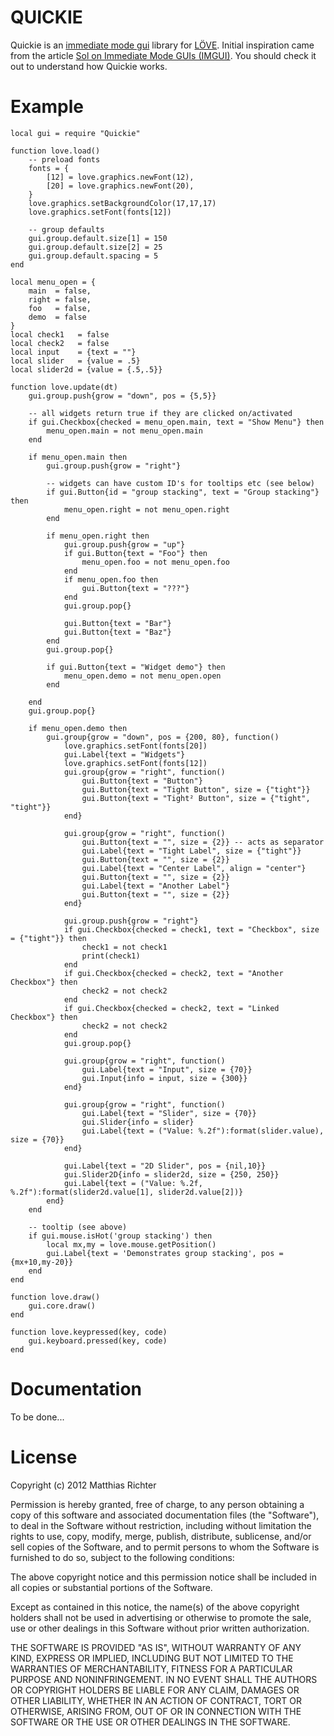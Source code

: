 # QUICKIE

Quickie is an [immediate mode gui][IMGUI] library for [L&Ouml;VE][LOVE]. Initial inspiration came from the article [Sol on Immediate Mode GUIs (IMGUI)][Sol]. You should check it out to understand how Quickie works.


# Example

	local gui = require "Quickie"

	function love.load()
		-- preload fonts
		fonts = {
			[12] = love.graphics.newFont(12),
			[20] = love.graphics.newFont(20),
		}
		love.graphics.setBackgroundColor(17,17,17)
		love.graphics.setFont(fonts[12])

		-- group defaults
		gui.group.default.size[1] = 150
		gui.group.default.size[2] = 25
		gui.group.default.spacing = 5
	end

	local menu_open = {
		main  = false,
		right = false,
		foo   = false,
		demo  = false
	}
	local check1   = false
	local check2   = false
	local input    = {text = ""}
	local slider   = {value = .5}
	local slider2d = {value = {.5,.5}}

	function love.update(dt)
		gui.group.push{grow = "down", pos = {5,5}}

		-- all widgets return true if they are clicked on/activated
		if gui.Checkbox{checked = menu_open.main, text = "Show Menu"} then
			menu_open.main = not menu_open.main
		end

		if menu_open.main then
			gui.group.push{grow = "right"}

			-- widgets can have custom ID's for tooltips etc (see below)
			if gui.Button{id = "group stacking", text = "Group stacking"} then
				menu_open.right = not menu_open.right
			end

			if menu_open.right then
				gui.group.push{grow = "up"}
				if gui.Button{text = "Foo"} then
					menu_open.foo = not menu_open.foo
				end
				if menu_open.foo then
					gui.Button{text = "???"}
				end
				gui.group.pop{}

				gui.Button{text = "Bar"}
				gui.Button{text = "Baz"}
			end
			gui.group.pop{}

			if gui.Button{text = "Widget demo"} then
				menu_open.demo = not menu_open.open
			end

		end
		gui.group.pop{}

		if menu_open.demo then
			gui.group{grow = "down", pos = {200, 80}, function()
				love.graphics.setFont(fonts[20])
				gui.Label{text = "Widgets"}
				love.graphics.setFont(fonts[12])
				gui.group{grow = "right", function()
					gui.Button{text = "Button"}
					gui.Button{text = "Tight Button", size = {"tight"}}
					gui.Button{text = "Tight² Button", size = {"tight", "tight"}}
				end}

				gui.group{grow = "right", function()
					gui.Button{text = "", size = {2}} -- acts as separator
					gui.Label{text = "Tight Label", size = {"tight"}}
					gui.Button{text = "", size = {2}}
					gui.Label{text = "Center Label", align = "center"}
					gui.Button{text = "", size = {2}}
					gui.Label{text = "Another Label"}
					gui.Button{text = "", size = {2}}
				end}

				gui.group.push{grow = "right"}
				if gui.Checkbox{checked = check1, text = "Checkbox", size = {"tight"}} then
					check1 = not check1
					print(check1)
				end
				if gui.Checkbox{checked = check2, text = "Another Checkbox"} then
					check2 = not check2
				end
				if gui.Checkbox{checked = check2, text = "Linked Checkbox"} then
					check2 = not check2
				end
				gui.group.pop{}

				gui.group{grow = "right", function()
					gui.Label{text = "Input", size = {70}}
					gui.Input{info = input, size = {300}}
				end}

				gui.group{grow = "right", function()
					gui.Label{text = "Slider", size = {70}}
					gui.Slider{info = slider}
					gui.Label{text = ("Value: %.2f"):format(slider.value), size = {70}}
				end}

				gui.Label{text = "2D Slider", pos = {nil,10}}
				gui.Slider2D{info = slider2d, size = {250, 250}}
				gui.Label{text = ("Value: %.2f, %.2f"):format(slider2d.value[1], slider2d.value[2])}
			end}
		end

		-- tooltip (see above)
		if gui.mouse.isHot('group stacking') then
			local mx,my = love.mouse.getPosition()
			gui.Label{text = 'Demonstrates group stacking', pos = {mx+10,my-20}}
		end
	end

	function love.draw()
		gui.core.draw()
	end

	function love.keypressed(key, code)
		gui.keyboard.pressed(key, code)
	end

# Documentation

To be done...


# License

Copyright (c) 2012 Matthias Richter

Permission is hereby granted, free of charge, to any person obtaining a copy
of this software and associated documentation files (the "Software"), to deal
in the Software without restriction, including without limitation the rights
to use, copy, modify, merge, publish, distribute, sublicense, and/or sell
copies of the Software, and to permit persons to whom the Software is
furnished to do so, subject to the following conditions:

The above copyright notice and this permission notice shall be included in
all copies or substantial portions of the Software.

Except as contained in this notice, the name(s) of the above copyright holders
shall not be used in advertising or otherwise to promote the sale, use or
other dealings in this Software without prior written authorization.

THE SOFTWARE IS PROVIDED "AS IS", WITHOUT WARRANTY OF ANY KIND, EXPRESS OR
IMPLIED, INCLUDING BUT NOT LIMITED TO THE WARRANTIES OF MERCHANTABILITY,
FITNESS FOR A PARTICULAR PURPOSE AND NONINFRINGEMENT. IN NO EVENT SHALL THE
AUTHORS OR COPYRIGHT HOLDERS BE LIABLE FOR ANY CLAIM, DAMAGES OR OTHER
LIABILITY, WHETHER IN AN ACTION OF CONTRACT, TORT OR OTHERWISE, ARISING FROM,
OUT OF OR IN CONNECTION WITH THE SOFTWARE OR THE USE OR OTHER DEALINGS IN
THE SOFTWARE.


[LOVE]: http://love2d.org
[IMGUI]: http://www.mollyrocket.com/forums/viewforum.php?f=10
[Sol]: http://sol.gfxile.net/imgui/
